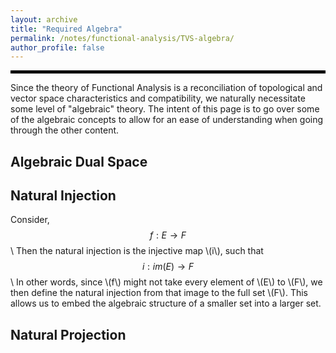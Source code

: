 ```yaml
---
layout: archive
title: "Required Algebra"
permalink: /notes/functional-analysis/TVS-algebra/
author_profile: false
--- 
```

<hr style="border: 2px solid black;">
Since the theory of Functional Analysis is a reconciliation of topological and vector space characteristics and compatibility, we
naturally necessitate some level of "algebraic" theory. The intent of this page is to go over some of the algebraic concepts to 
allow for an ease of understanding when going through the other content.

## Algebraic Dual Space

## Natural Injection
Consider,
$$f:E \to F$$\\
Then the natural injection is the injective map \\(i\\), such that
$$i: im(E) \to F$$\\
In other words, since \\(f\\) might not take every element of \\(E\\) to \\(F\\), we then define the natural injection from that image to the full set \\(F\\). This allows us to embed the algebraic structure of a smaller set into a larger set.

## Natural Projection
